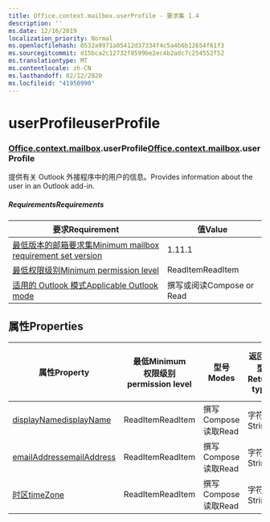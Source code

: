 ```yaml
---
title: Office.context.mailbox.userProfile - 要求集 1.4
description: ''
ms.date: 12/16/2019
localization_priority: Normal
ms.openlocfilehash: 0532a9971a05412d37334f4c5a4b6b12654f61f3
ms.sourcegitcommit: d15bca2c12732f8599be2ec4b2adc7c254552f52
ms.translationtype: MT
ms.contentlocale: zh-CN
ms.lasthandoff: 02/12/2020
ms.locfileid: "41950990"
---
```

# <a name="userprofile"></a><span data-ttu-id="1538a-102">userProfile</span><span class="sxs-lookup"><span data-stu-id="1538a-102">userProfile</span></span>

### <a name="officeofficemdcontextofficecontextmdmailboxofficecontextmailboxmduserprofile"></a><span data-ttu-id="1538a-103">[Office](office.md)[.context](office.context.md)[.mailbox](office.context.mailbox.md).userProfile</span><span class="sxs-lookup"><span data-stu-id="1538a-103">[Office](office.md)[.context](office.context.md)[.mailbox](office.context.mailbox.md).userProfile</span></span>

<span data-ttu-id="1538a-104">提供有关 Outlook 外接程序中的用户的信息。</span><span class="sxs-lookup"><span data-stu-id="1538a-104">Provides information about the user in an Outlook add-in.</span></span>

##### <a name="requirements"></a><span data-ttu-id="1538a-105">Requirements</span><span class="sxs-lookup"><span data-stu-id="1538a-105">Requirements</span></span>

|<span data-ttu-id="1538a-106">要求</span><span class="sxs-lookup"><span data-stu-id="1538a-106">Requirement</span></span>| <span data-ttu-id="1538a-107">值</span><span class="sxs-lookup"><span data-stu-id="1538a-107">Value</span></span>|
|---|---|
|[<span data-ttu-id="1538a-108">最低版本的邮箱要求集</span><span class="sxs-lookup"><span data-stu-id="1538a-108">Minimum mailbox requirement set version</span></span>](../../requirement-sets/outlook-api-requirement-sets.md)| <span data-ttu-id="1538a-109">1.1</span><span class="sxs-lookup"><span data-stu-id="1538a-109">1.1</span></span>|
|[<span data-ttu-id="1538a-110">最低权限级别</span><span class="sxs-lookup"><span data-stu-id="1538a-110">Minimum permission level</span></span>](/outlook/add-ins/understanding-outlook-add-in-permissions)| <span data-ttu-id="1538a-111">ReadItem</span><span class="sxs-lookup"><span data-stu-id="1538a-111">ReadItem</span></span>|
|[<span data-ttu-id="1538a-112">适用的 Outlook 模式</span><span class="sxs-lookup"><span data-stu-id="1538a-112">Applicable Outlook mode</span></span>](/outlook/add-ins/#extension-points)| <span data-ttu-id="1538a-113">撰写或阅读</span><span class="sxs-lookup"><span data-stu-id="1538a-113">Compose or Read</span></span>|

## <a name="properties"></a><span data-ttu-id="1538a-114">属性</span><span class="sxs-lookup"><span data-stu-id="1538a-114">Properties</span></span>

| <span data-ttu-id="1538a-115">属性</span><span class="sxs-lookup"><span data-stu-id="1538a-115">Property</span></span> | <span data-ttu-id="1538a-116">最低</span><span class="sxs-lookup"><span data-stu-id="1538a-116">Minimum</span></span><br><span data-ttu-id="1538a-117">权限级别</span><span class="sxs-lookup"><span data-stu-id="1538a-117">permission level</span></span> | <span data-ttu-id="1538a-118">型号</span><span class="sxs-lookup"><span data-stu-id="1538a-118">Modes</span></span> | <span data-ttu-id="1538a-119">返回类型</span><span class="sxs-lookup"><span data-stu-id="1538a-119">Return type</span></span> | <span data-ttu-id="1538a-120">最低</span><span class="sxs-lookup"><span data-stu-id="1538a-120">Minimum</span></span><br><span data-ttu-id="1538a-121">要求集</span><span class="sxs-lookup"><span data-stu-id="1538a-121">requirement set</span></span> |
|---|---|---|---|:---:|
| [<span data-ttu-id="1538a-122">displayName</span><span class="sxs-lookup"><span data-stu-id="1538a-122">displayName</span></span>](/javascript/api/outlook/office.userprofile?view=outlook-js-1.5#displayname) | <span data-ttu-id="1538a-123">ReadItem</span><span class="sxs-lookup"><span data-stu-id="1538a-123">ReadItem</span></span> | <span data-ttu-id="1538a-124">撰写</span><span class="sxs-lookup"><span data-stu-id="1538a-124">Compose</span></span><br><span data-ttu-id="1538a-125">读取</span><span class="sxs-lookup"><span data-stu-id="1538a-125">Read</span></span> | <span data-ttu-id="1538a-126">字符串</span><span class="sxs-lookup"><span data-stu-id="1538a-126">String</span></span> | [<span data-ttu-id="1538a-127">1.1</span><span class="sxs-lookup"><span data-stu-id="1538a-127">1.1</span></span>](../requirement-set-1.1/outlook-requirement-set-1.1.md) |
| [<span data-ttu-id="1538a-128">emailAddress</span><span class="sxs-lookup"><span data-stu-id="1538a-128">emailAddress</span></span>](/javascript/api/outlook/office.userprofile?view=outlook-js-1.5#emailaddress) | <span data-ttu-id="1538a-129">ReadItem</span><span class="sxs-lookup"><span data-stu-id="1538a-129">ReadItem</span></span> | <span data-ttu-id="1538a-130">撰写</span><span class="sxs-lookup"><span data-stu-id="1538a-130">Compose</span></span><br><span data-ttu-id="1538a-131">读取</span><span class="sxs-lookup"><span data-stu-id="1538a-131">Read</span></span> | <span data-ttu-id="1538a-132">字符串</span><span class="sxs-lookup"><span data-stu-id="1538a-132">String</span></span> | [<span data-ttu-id="1538a-133">1.1</span><span class="sxs-lookup"><span data-stu-id="1538a-133">1.1</span></span>](../requirement-set-1.1/outlook-requirement-set-1.1.md) |
| [<span data-ttu-id="1538a-134">时区</span><span class="sxs-lookup"><span data-stu-id="1538a-134">timeZone</span></span>](/javascript/api/outlook/office.userprofile?view=outlook-js-1.5#timezone) | <span data-ttu-id="1538a-135">ReadItem</span><span class="sxs-lookup"><span data-stu-id="1538a-135">ReadItem</span></span> | <span data-ttu-id="1538a-136">撰写</span><span class="sxs-lookup"><span data-stu-id="1538a-136">Compose</span></span><br><span data-ttu-id="1538a-137">读取</span><span class="sxs-lookup"><span data-stu-id="1538a-137">Read</span></span> | <span data-ttu-id="1538a-138">字符串</span><span class="sxs-lookup"><span data-stu-id="1538a-138">String</span></span> | [<span data-ttu-id="1538a-139">1.1</span><span class="sxs-lookup"><span data-stu-id="1538a-139">1.1</span></span>](../requirement-set-1.1/outlook-requirement-set-1.1.md) |
